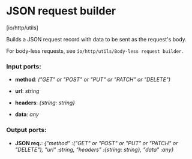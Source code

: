 # JSON request builder

[io/http/utils]

Builds a JSON request record with data to be sent as the request's body.

For body-less requests, see `io/http/utils/Body-less request builder`.

### Input ports:

* __method__: _("GET" or "POST" or "PUT" or "PATCH" or "DELETE")_



* __url__: _string_



* __headers__: _{string: string}_



* __data__: _any_



### Output ports:

* __JSON req.__: _{"method" :("GET" or "POST" or "PUT" or "PATCH" or "DELETE"), "url" :string, "headers" :{string: string}, "data" :any}_



